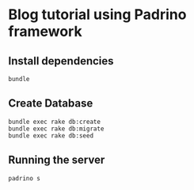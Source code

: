 # Blog tutorial using Padrino framework

## Install dependencies

```shell
bundle
```

## Create Database
```shell
bundle exec rake db:create
bundle exec rake db:migrate
bundle exec rake db:seed
```

## Running the server

```shell
padrino s
```
